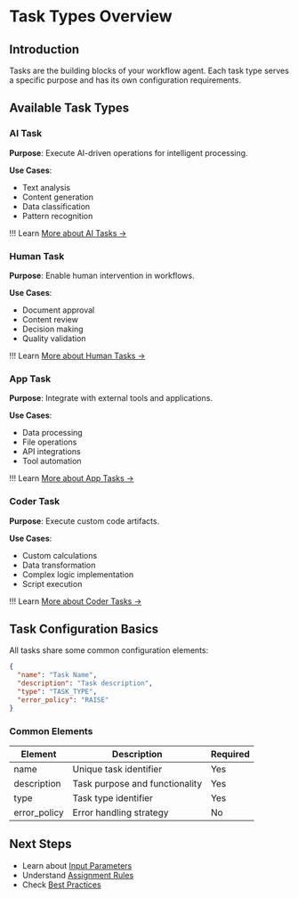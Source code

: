 # Task Types Overview

## Introduction

Tasks are the building blocks of your workflow agent. Each task type serves a specific purpose and has its own configuration requirements.

## Available Task Types

### AI Task

**Purpose**: Execute AI-driven operations for intelligent processing.

**Use Cases**:

- Text analysis
- Content generation
- Data classification
- Pattern recognition

!!! Learn
    [More about AI Tasks →](ai-task.md)

### Human Task

**Purpose**: Enable human intervention in workflows.

**Use Cases**:

- Document approval
- Content review
- Decision making
- Quality validation

!!! Learn
    [More about Human Tasks →](human-task.md)

### App Task

**Purpose**: Integrate with external tools and applications.

**Use Cases**:

- Data processing
- File operations
- API integrations
- Tool automation

!!! Learn
    [More about App Tasks →](app-task.md)

### Coder Task

**Purpose**: Execute custom code artifacts.

**Use Cases**:

- Custom calculations
- Data transformation
- Complex logic implementation
- Script execution

!!! Learn
    [More about Coder Tasks →](coder-task.md)

## Task Configuration Basics

All tasks share some common configuration elements:

```json
{
  "name": "Task Name",
  "description": "Task description",
  "type": "TASK_TYPE",
  "error_policy": "RAISE"
}
```

### Common Elements

| Element | Description | Required |
|---------|-------------|----------|
| name | Unique task identifier | Yes |
| description | Task purpose and functionality | Yes |
| type | Task type identifier | Yes |
| error_policy | Error handling strategy | No |

## Next Steps

- Learn about [Input Parameters](../parameters/input-parameters.md)
- Understand [Assignment Rules](../guides/assignment-rules.md)
- Check [Best Practices](../guides/best-practices.md)
